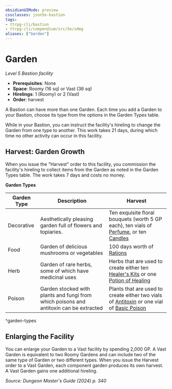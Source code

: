 ```yaml
---
obsidianUIMode: preview
cssclasses: json5e-bastion
tags:
- ttrpg-cli/bastion
- ttrpg-cli/compendium/src/5e/xdmg
aliases: ["Garden"]
---
```

# Garden
*Level 5 Bastion facility*  

- **Prerequisites**: None
- **Space**: Roomy (16 sq) or Vast (36 sq)
- **Hirelings**: 1 (Roomy) or 2 (Vast)
- **Order**: harvest

A Bastion can have more than one Garden. Each time you add a Garden to your Bastion, choose its type from the options in the Garden Types table.

While in your Bastion, you can instruct the facility's hireling to change the Garden from one type to another. This work takes 21 days, during which time no other activity can occur in this facility.

## Harvest: Garden Growth

When you issue the "Harvest" order to this facility, you commission the facility's hireling to collect items from the Garden as noted in the Garden Types table. The work takes 7 days and costs no money.

**Garden Types**

| Garden Type | Description | Harvest |
|-------------|-------------|---------|
| Decorative | Aesthetically pleasing garden full of flowers and topiaries. | Ten exquisite floral bouquets (worth 5 GP each), ten vials of [Perfume](perfume-xphb.md), or ten [Candles](candle-xphb.md) |
| Food | Garden of delicious mushrooms or vegetables | 100 days worth of [Rations](rations-xphb.md) |
| Herb | Garden of rare herbs, some of which have medicinal uses | Herbs that are used to create either ten [Healer's Kits](healers-kit-xphb.md) or one [Potion of Healing](potion-of-healing-xdmg.md) |
| Poison | Garden stocked with plants and fungi from which poisons and antitoxin can be extracted | Plants that are used to create either two vials of [Antitoxin](antitoxin-xphb.md) or one vial of [Basic Poison](basic-poison-xphb.md) |
^garden-types

## Enlarging the Facility

You can enlarge your Garden to a Vast facility by spending 2,000 GP. A Vast Garden is equivalent to two Roomy Gardens and can include two of the same type of Garden or two different types. When you issue the Harvest order to a Vast Garden, each component garden produces its own harvest. A Vast Garden gains one additional hireling.

*Source: Dungeon Master's Guide (2024) p. 340*